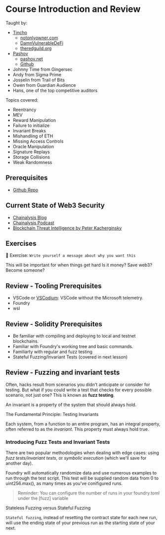 # Course Introduction and Review

Taught by:

- [Tincho](https://x.com/tinchoabbate)
  - [notonlyowner.com](https://www.notonlyowner.com/)
  - [DamnVulnerableDeFi](https://www.damnvulnerabledefi.xyz/)
  - [theredguild.org](https://theredguild.org/)
- [Pashov](https://x.com/pashovkrum)
  - [pashov.net](https://www.pashov.net/)
  - [Github](https://github.com/pashov)
- Johnny Time from Gingersec
- Andy from Sigma Prime
- Josselin from Trail of Bits
- Owen from Guardian Audience
- Hans, one of the top competitive auditors

Topics covered:

- Reentrancy
- MEV
- Reward Manipulation
- Failure to initialize
- Invariant Breaks
- Mishandling of ETH
- Missing Access Controls
- Oracle Manipulation
- Signature Replays
- Storage Collisions
- Weak Randomness

## Prerequisites

- [Github Repo](https://github.com/Cyfrin/security-and-auditing-full-course-s23)

## Current State of Web3 Security

- [Chainalysis Blog](https://www.chainalysis.com/blog/)
- [Chainalysis Podcast](https://www.chainalysis.com/blog/category/podcast/)
- [Blockchain Threat Intelligence by Peter Kacherginsky](https://x.com/blockthreat)

## Exercises

🎯 Exercise: `Write yourself a message about why you want this`

This will be important for when things get hard
Is it money? Save web3? Become someone?

## Review - Tooling Prerequisites

- VSCode or [VSCodium](https://vscodium.com/): VSCode without the Microsoft telemetry.
- Foundry
- wsl

## Review - Solidity Prerequisites

- Be familiar with compiling and deploying to local and testnet blockchains.
- Familiar with Foundry's working tree and basic commands.
- Familiarty with regular and fuzz testing
- Stateful Fuzzing/Invariant Tests (covered in next lesson)

## Review - Fuzzing and invariant tests

Often, hacks result from scenarios you didn't anticipate or consider for testing. But what if you could write a test that checks for every possible scenario, not just one? This is known as **fuzz testing**.

An invariant is a property of the system that should always hold.

The Fundamental Principle: Testing Invariants

Each system, from a function to an entire program, has an integral property, often referred to as the _invariant_. This property must always hold true.

### Introducing Fuzz Tests and Invariant Tests

There are two popular methodologies when dealing with edge cases: using _fuzz tests/invariant tests_, or _symbolic execution_ (which we'll save for another day).

Foundry will automatically randomize data and use numerous examples to run through the test script. This test will be supplied random data from 0 to uint256.max(), as many times as you've conifigured runs.

> Reminder: You can configure the number of runs in your foundry.toml under the \[fuzz] variable

Stateless Fuzzing versus Stateful Fuzzing

`Stateful fuzzing`, instead of resetting the contract state for each new run, will use the ending state of your previous run as the starting state of your next.

